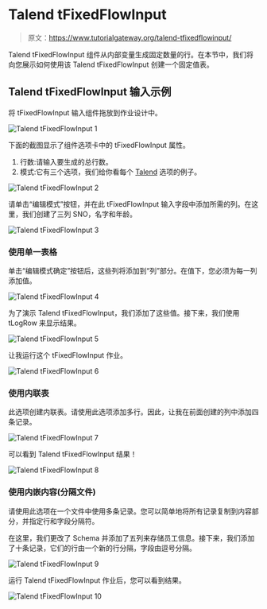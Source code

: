 # Talend tFixedFlowInput

> 原文：<https://www.tutorialgateway.org/talend-tfixedflowinput/>

Talend tFixedFlowInput 组件从内部变量生成固定数量的行。在本节中，我们将向您展示如何使用该 Talend tFixedFlowInput 创建一个固定值表。

## Talend tFixedFlowInput 输入示例

将 tFixedFlowInput 输入组件拖放到作业设计中。

![Talend tFixedFlowInput 1](img/ea87696b89bafea4b21db4c2831b42c4.png)

下面的截图显示了组件选项卡中的 tFixedFlowInput 属性。

1.  行数:请输入要生成的总行数。
2.  模式:它有三个选项，我们给你看每个 [Talend](https://www.tutorialgateway.org/talend-tutorial/) 选项的例子。

![Talend tFixedFlowInput 2](img/d6614dfd75c3c3c9fce62e6cb5588f7c.png)

请单击“编辑模式”按钮，并在此 tFixedFlowInput 输入字段中添加所需的列。在这里，我们创建了三列 SNO，名字和年龄。

![Talend tFixedFlowInput 3](img/d57f832622996a17fcf381c4ce04bb2a.png)

### 使用单一表格

单击“编辑模式确定”按钮后，这些列将添加到“列”部分。在值下，您必须为每一列添加值。

![Talend tFixedFlowInput 4](img/21fb7275493ac06611bca724659032a7.png)

为了演示 Talend tFixedFlowInput，我们添加了这些值。接下来，我们使用 tLogRow 来显示结果。

![Talend tFixedFlowInput 5](img/80eaa8f0ae1a1725bc8f8fa5f668e669.png)

让我运行这个 tFixedFlowInput 作业。

![Talend tFixedFlowInput 6](img/9244351a620aa337b06cebb29836144a.png)

### 使用内联表

此选项创建内联表。请使用此选项添加多行。因此，让我在前面创建的列中添加四条记录。

![Talend tFixedFlowInput 7](img/807dd73d1735ce48d706f2a2a69c7207.png)

可以看到 Talend tFixedFlowInput 结果！

![Talend tFixedFlowInput 8](img/09b88f19b4709a2ae45f06f76bb7f3a0.png)

### 使用内嵌内容(分隔文件)

请使用此选项在一个文件中使用多条记录。您可以简单地将所有记录复制到内容部分，并指定行和字段分隔符。

在这里，我们更改了 Schema 并添加了五列来存储员工信息。接下来，我们添加了十条记录，它们的行由一个新的行分隔，字段由逗号分隔。

![Talend tFixedFlowInput 9](img/b485d2594ea8820ebdd3b343c6c34244.png)

运行 Talend tFixedFlowInput 作业后，您可以看到结果。

![Talend tFixedFlowInput 10](img/360ba5e812059b5c959f95367f11daf0.png)